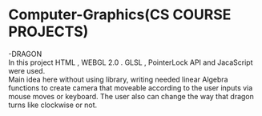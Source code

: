 # Computer-Graphics(CS COURSE PROJECTS)

-DRAGON
</br>
In this project HTML , WEBGL 2.0 . GLSL , PointerLock API and JacaScript were used.</br>
Main idea here without using library, writing needed linear Algebra functions to create camera that moveable according to the user inputs via mouse moves or keyboard.
The user also can change the way that dragon turns like clockwise or not.
